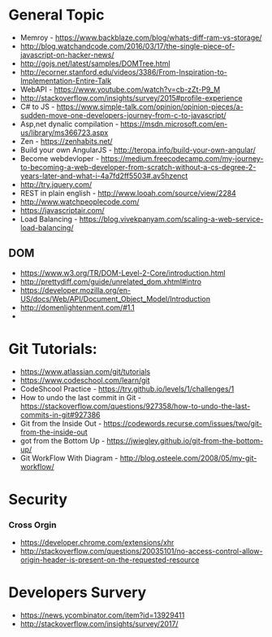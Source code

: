# General Topic
* Memroy - https://www.backblaze.com/blog/whats-diff-ram-vs-storage/
* http://blog.watchandcode.com/2016/03/17/the-single-piece-of-javascript-on-hacker-news/
* http://gojs.net/latest/samples/DOMTree.html
* http://ecorner.stanford.edu/videos/3386/From-Inspiration-to-Implementation-Entire-Talk
* WebAPI - https://www.youtube.com/watch?v=cb-zZt-P9_M
* http://stackoverflow.com/insights/survey/2015#profile-experience
* C# to JS - https://www.simple-talk.com/opinion/opinion-pieces/a-sudden-move-one-developers-journey-from-c-to-javascript/
* Asp,net dynalic compilation - https://msdn.microsoft.com/en-us/library/ms366723.aspx
* Zen - https://zenhabits.net/
* Build your own AngularJS - http://teropa.info/build-your-own-angular/
* Become webdevloper - https://medium.freecodecamp.com/my-journey-to-becoming-a-web-developer-from-scratch-without-a-cs-degree-2-years-later-and-what-i-4a7fd2ff5503#.av5hzenct
* http://try.jquery.com/
* REST in plain english - http://www.looah.com/source/view/2284
* http://www.watchpeoplecode.com/
* https://javascriptair.com/
* Load Balancing - https://blog.vivekpanyam.com/scaling-a-web-service-load-balancing/
## DOM
* https://www.w3.org/TR/DOM-Level-2-Core/introduction.html
* http://prettydiff.com/guide/unrelated_dom.xhtml#intro
* https://developer.mozilla.org/en-US/docs/Web/API/Document_Object_Model/Introduction
* http://domenlightenment.com/#1.1
* 
# Git  Tutorials:
* https://www.atlassian.com/git/tutorials
* https://www.codeschool.com/learn/git
* CodeShcool Practice - https://try.github.io/levels/1/challenges/1
* How to undo the last commit in Git - https://stackoverflow.com/questions/927358/how-to-undo-the-last-commits-in-git#927386
* Git from the Inside Out  - https://codewords.recurse.com/issues/two/git-from-the-inside-out
* got from the Bottom Up - https://jwiegley.github.io/git-from-the-bottom-up/
* Git WorkFlow With Diagram - http://blog.osteele.com/2008/05/my-git-workflow/

# Security
### Cross  Orgin
* https://developer.chrome.com/extensions/xhr
* http://stackoverflow.com/questions/20035101/no-access-control-allow-origin-header-is-present-on-the-requested-resource

# Developers Survery
* https://news.ycombinator.com/item?id=13929411
* http://stackoverflow.com/insights/survey/2017/
